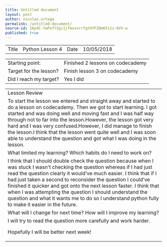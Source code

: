 ```yaml
---
title: Untitled document
layout: post
author: nicolas.ortega
permalink: /untitled-document/
source-id: 16p4C-YwPxYl5gi1jfmsvvrrfgtUYFZOm6fs1s-6VV-w
published: true
---
```

<table>
  <tr>
    <td>Title</td>
    <td>Python
Lesson 4</td>
    <td>Date</td>
    <td>10/05/2018</td>
  </tr>
</table>


<table>
  <tr>
    <td>Starting point:</td>
    <td>Finished 2 lessons on codecademy</td>
  </tr>
  <tr>
    <td>Target for the lesson?</td>
    <td>Finish lesson 3 on codecademy</td>
  </tr>
  <tr>
    <td>Did I reach my target? 
</td>
    <td>Yes I did</td>
  </tr>
</table>


<table>
  <tr>
    <td>Lesson Review</td>
  </tr>
  <tr>
    <td>To start the lesson we entered and straight away and started to do a lesson on codecademy. Then we got to start learning. I got started and was doing well and moving fast and I was half way through not to far into the lesson.However, the lesson got very hard and I was very confused.However, I did manage to finish the lesson.I think that the lesson went quite well and I was soon able to understand the question and got what I was doing in the lesson.</td>
  </tr>
  <tr>
    <td>What limited my learning? Which habits do I need to work on? </td>
  </tr>
  <tr>
    <td>I think that I should double check the question because when I was stuck I wasn't checking the question whereas if I had just read the question clearly it would’ve much easier. I think that if I had just taken a second to reconsider the question I could’ve finished it quicker and got onto the next lesson faster.
I think that when I was attempting the question I should understand the question and what it wants me to do so I understand python fully to make it easier in the future. </td>
  </tr>
  <tr>
    <td>What will I change for next time? How will I improve my learning?</td>
  </tr>
  <tr>
    <td>I will try to read the question more carefully and work harder.

Hopefully I will be better next week!</td>
  </tr>
</table>


